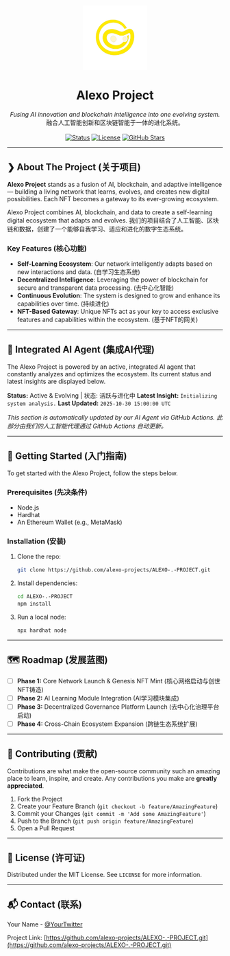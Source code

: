 <p align="center">
  <img src="assets/logo.png" alt="Alexo Project Logo" width="150"/>
</p>

<h1 align="center">Alexo Project</h1>

<p align="center">
  <em>Fusing AI innovation and blockchain intelligence into one evolving system.</em>
  <br/>
  融合人工智能创新和区块链智能于一体的进化系统。
  <br/><br/>
  <a href="#"><img src="https://img.shields.io/badge/status-evolving-blue?style=for-the-badge" alt="Status"></a>
  <a href="#"><img src="https://img.shields.io/badge/license-MIT-green?style=for-the-badge" alt="License"></a>
  <a href="[https://github.com/alexo-projects/ALEXO-.-PROJECT](https://github.com/alexo-projects/ALEXO-.-PROJECT.git)"><img src="https://img.shields.io/github/stars/alexo-projects/ALEXO-.-PROJECT?style=for-the-badge" alt="GitHub Stars"></a>
</p>

---

## ❯ About The Project (关于项目)

**Alexo Project** stands as a fusion of AI, blockchain, and adaptive intelligence — building a living network that learns, evolves, and creates new digital possibilities. Each NFT becomes a gateway to its ever-growing ecosystem.

Alexo Project combines AI, blockchain, and data to create a self-learning digital ecosystem that adapts and evolves. 我们的项目结合了人工智能、区块链和数据，创建了一个能够自我学习、适应和进化的数字生态系统。

### Key Features (核心功能)
- **Self-Learning Ecosystem**: Our network intelligently adapts based on new interactions and data. (自学习生态系统)
- **Decentralized Intelligence**: Leveraging the power of blockchain for secure and transparent data processing. (去中心化智能)
- **Continuous Evolution**: The system is designed to grow and enhance its capabilities over time. (持续进化)
- **NFT-Based Gateway**: Unique NFTs act as your key to access exclusive features and capabilities within the ecosystem. (基于NFT的网关)

---

## 🧠 Integrated AI Agent (集成AI代理)

The Alexo Project is powered by an active, integrated AI agent that constantly analyzes and optimizes the ecosystem. Its current status and latest insights are displayed below.

<!-- AI_STATUS_START -->
**Status:** Active & Evolving | 状态: 活跃与进化中
**Latest Insight:** `Initializing system analysis.`
**Last Updated:** `2025-10-30 15:00:00 UTC`
<!-- AI_STATUS_END -->

*This section is automatically updated by our AI Agent via GitHub Actions. 此部分由我们的人工智能代理通过 GitHub Actions 自动更新。*

---

## 🚀 Getting Started (入门指南)

To get started with the Alexo Project, follow the steps below.

### Prerequisites (先决条件)
- Node.js
- Hardhat
- An Ethereum Wallet (e.g., MetaMask)

### Installation (安装)
1.  Clone the repo:
    ```sh
    git clone https://github.com/alexo-projects/ALEXO-.-PROJECT.git
    ```
2.  Install dependencies:
    ```sh
    cd ALEXO-.-PROJECT
    npm install
    ```
3.  Run a local node:
    ```sh
    npx hardhat node
    ```

---

## 🗺️ Roadmap (发展蓝图)

-   [ ] **Phase 1:** Core Network Launch & Genesis NFT Mint (核心网络启动与创世NFT铸造)
-   [ ] **Phase 2:** AI Learning Module Integration (AI学习模块集成)
-   [ ] **Phase 3:** Decentralized Governance Platform Launch (去中心化治理平台启动)
-   [ ] **Phase 4:** Cross-Chain Ecosystem Expansion (跨链生态系统扩展)

---

## 🤝 Contributing (贡献)

Contributions are what make the open-source community such an amazing place to learn, inspire, and create. Any contributions you make are **greatly appreciated**.

1.  Fork the Project
2.  Create your Feature Branch (`git checkout -b feature/AmazingFeature`)
3.  Commit your Changes (`git commit -m 'Add some AmazingFeature'`)
4.  Push to the Branch (`git push origin feature/AmazingFeature`)
5.  Open a Pull Request

---

## 📜 License (许可证)

Distributed under the MIT License. See `LICENSE` for more information.

---

## 📬 Contact (联系)

Your Name - [@YourTwitter](https://x.com/AlexoProject)

Project Link: [https://github.com/alexo-projects/ALEXO-.-PROJECT.git](https://github.com/alexo-projects/ALEXO-.-PROJECT.git)
